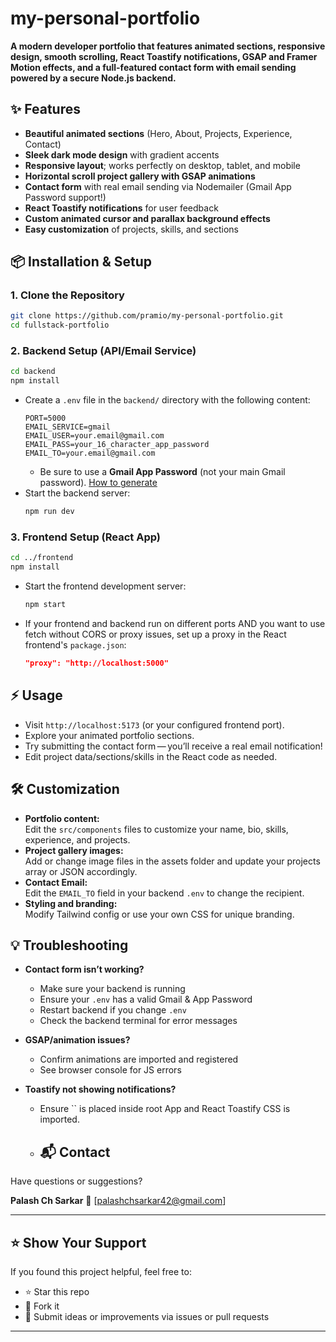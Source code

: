 ﻿# my-personal-portfolio

**A modern developer portfolio that features animated sections, responsive design, smooth scrolling, React Toastify notifications, GSAP and Framer Motion effects, and a full-featured contact form with email sending powered by a secure Node.js backend.**

## ✨ Features

- **Beautiful animated sections** (Hero, About, Projects, Experience, Contact)
- **Sleek dark mode design** with gradient accents
- **Responsive layout**; works perfectly on desktop, tablet, and mobile
- **Horizontal scroll project gallery with GSAP animations**
- **Contact form** with real email sending via Nodemailer (Gmail App Password support!)
- **React Toastify notifications** for user feedback
- **Custom animated cursor and parallax background effects**
- **Easy customization** of projects, skills, and sections

## 📦 Installation & Setup

### 1. **Clone the Repository**

```bash
git clone https://github.com/pramio/my-personal-portfolio.git
cd fullstack-portfolio
```

### 2. **Backend Setup (API/Email Service)**

```bash
cd backend
npm install
```

- Create a `.env` file in the `backend/` directory with the following content:
  ```
  PORT=5000
  EMAIL_SERVICE=gmail
  EMAIL_USER=your.email@gmail.com
  EMAIL_PASS=your_16_character_app_password
  EMAIL_TO=your.email@gmail.com
  ```
  - Be sure to use a **Gmail App Password** (not your main Gmail password). [How to generate](https://support.google.com/accounts/answer/185833)
- Start the backend server:
  ```bash
  npm run dev
  ```

### 3. **Frontend Setup (React App)**

```bash
cd ../frontend
npm install
```

- Start the frontend development server:
  ```bash
  npm start
  ```

- If your frontend and backend run on different ports AND you want to use fetch without CORS or proxy issues, set up a proxy in the React frontend's `package.json`:
  ```json
  "proxy": "http://localhost:5000"
  ```

## ⚡️ Usage

- Visit `http://localhost:5173` (or your configured frontend port).
- Explore your animated portfolio sections.
- Try submitting the contact form — you’ll receive a real email notification!
- Edit project data/sections/skills in the React code as needed.

## 🛠️ Customization

- **Portfolio content:**  
  Edit the `src/components` files to customize your name, bio, skills, experience, and projects.
- **Project gallery images:**  
  Add or change image files in the assets folder and update your projects array or JSON accordingly.
- **Contact Email:**  
  Edit the `EMAIL_TO` field in your backend `.env` to change the recipient.
- **Styling and branding:**  
  Modify Tailwind config or use your own CSS for unique branding.

## 💡 Troubleshooting

- **Contact form isn’t working?**
  - Make sure your backend is running
  - Ensure your `.env` has a valid Gmail & App Password  
  - Restart backend if you change `.env`
  - Check the backend terminal for error messages

- **GSAP/animation issues?**
  - Confirm animations are imported and registered
  - See browser console for JS errors

- **Toastify not showing notifications?**
  - Ensure `` is placed inside root App and React Toastify CSS is imported.
 
  - ## 📬 Contact

Have questions or suggestions?

**Palash Ch Sarkar**
📧 [palashchsarkar42@gmail.com]

---

## ⭐️ Show Your Support

If you found this project helpful, feel free to:

* ⭐ Star this repo
* 🍴 Fork it
* 🧠 Submit ideas or improvements via issues or pull requests

---

